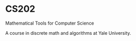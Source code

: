 # CS202

Mathematical Tools for Computer Science

A course in discrete math and algorithms at Yale University.
